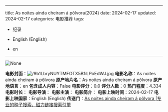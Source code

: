 
---
title: As noites ainda cheiram á pôlvora(2024)
date: 2024-02-17
updated: 2024-02-17
categories: 电影推荐
tags:

- 纪录

- English (English)
- en
---

<img src="https://image.tmdb.org/t/p/originalNone" alt="None" title="None">

**电影封面**：<img src="https://image.tmdb.org/t/p/w200/9b1LbryNUYTMFOTX5B1iLPoEdWJ.jpg" alt="/9b1LbryNUYTMFOTX5B1iLPoEdWJ.jpg" title="/9b1LbryNUYTMFOTX5B1iLPoEdWJ.jpg">
**电影名称**：As noites ainda cheiram á pôlvora
**原产地片名**：As noites ainda cheiram á pôlvora
**原产地语言**：en
**包含成人内容**：False
**电影评分**：0.0
**评分人数**：0
**热门程度**：4.334
**电影时长**：
**电影导演**：
**电影主演**：
**电影简介**：
**电影上映时间**：2024-02-17
**电影上映国家**：English (English)
**传送门**：[As noites ainda cheiram á pôlvora |专业的种子搜索、磁力链接搜索引擎](https://movie.amd794.com:2083/?search=As%20noites%20ainda%20cheiram%20%C3%A1%20p%C3%B4lvora&ordering=&mode=match_phrase&page_size=10&page=1)

